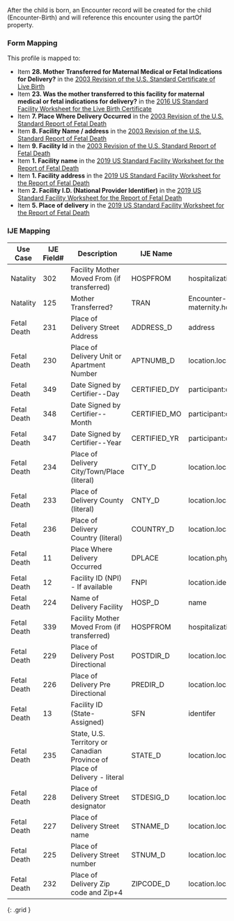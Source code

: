 After the child is born, an Encounter record will be created for the child (Encounter-Birth) and will reference this encounter using the partOf property.

### Form Mapping
This profile is mapped to:
 * Item **28. Mother Transferred for Maternal Medical or Fetal Indications for Delivery?** in the [2003 Revision of the U.S. Standard Certificate of Live Birth](https://www.cdc.gov/nchs/data/dvs/birth11-03final-ACC.pdf)
 * Item **23. Was the mother transferred to this facility for maternal medical or fetal indications for delivery?** in the [2016 US Standard Facility Worksheet for the Live Birth Certificate](https://www.cdc.gov/nchs/data/dvs/facility-worksheet-2016-508.pdf)
 * Item **7. Place Where Delivery Occurred** in the [2003 Revision of the U.S. Standard Report of Fetal Death](https://www.cdc.gov/nchs/data/dvs/FDEATH11-03finalACC.pdf)
 * Item **8. Facility Name / address** in the [2003 Revision of the U.S. Standard Report of Fetal Death](https://www.cdc.gov/nchs/data/dvs/FDEATH11-03finalACC.pdf)
 * Item **9. Facility Id** in the [2003 Revision of the U.S. Standard Report of Fetal Death](https://www.cdc.gov/nchs/data/dvs/FDEATH11-03finalACC.pdf)
 * Item **1. Facility name** in the [2019 US Standard Facility Worksheet for the Report of Fetal Death](https://www.cdc.gov/nchs/data/dvs/fetal-death-facility-worksheet-2019-508.pdf)
 * Item **1. Facility address** in the [2019 US Standard Facility Worksheet for the Report of Fetal Death](https://www.cdc.gov/nchs/data/dvs/fetal-death-facility-worksheet-2019-508.pdf)
 * Item **2. Facility I.D. (National Provider Identifier)** in the [2019 US Standard Facility Worksheet for the Report of Fetal Death](https://www.cdc.gov/nchs/data/dvs/fetal-death-facility-worksheet-2019-508.pdf)
 * Item **5. Place of delivery** in the [2019 US Standard Facility Worksheet for the Report of Fetal Death](https://www.cdc.gov/nchs/data/dvs/fetal-death-facility-worksheet-2019-508.pdf)

### IJE Mapping

| **Use Case** | **IJE Field#** | **Description** | **IJE Name** | **Field** |
| ------------ | -------------- | --------------- | ------------ | --------- |
| Natality | 302 | Facility Mother Moved From (if transferred) | HOSPFROM | hospitalization.origin |
| Natality | 125 | Mother Transferred? | TRAN | Encounter-maternity.hospitalization.admitSource |
| Fetal Death | 231 | Place of Delivery Street Address | ADDRESS_D | address |
| Fetal Death | 230 | Place of Delivery Unit or Apartment Number | APTNUMB_D | location.location.address |
| Fetal Death | 349 | Date Signed by Certifier--Day | CERTIFIED_DY | participant:certifier.period.start |
| Fetal Death | 348 | Date Signed by Certifier--Month | CERTIFIED_MO | participant:certifier.period.start |
| Fetal Death | 347 | Date Signed by Certifier--Year | CERTIFIED_YR | participant:certifier.period.start |
| Fetal Death | 234 | Place of Delivery City/Town/Place (literal)  | CITY_D | location.location.address |
| Fetal Death | 233 | Place of Delivery County (literal) | CNTY_D | location.location.address |
| Fetal Death | 236 | Place of Delivery Country (literal) | COUNTRY_D | location.location.address |
| Fetal Death | 11 | Place Where Delivery Occurred | DPLACE | location.physicalType |
| Fetal Death | 12 | Facility ID (NPI) - If available | FNPI | location.identifier |
| Fetal Death | 224 | Name of Delivery Facility | HOSP_D | name |
| Fetal Death | 339 | Facility Mother Moved From (if transferred) | HOSPFROM | hospitalization.origin |
| Fetal Death | 229 | Place of Delivery Post Directional | POSTDIR_D | location.location.address |
| Fetal Death | 226 | Place of Delivery Pre Directional | PREDIR_D | location.location.address |
| Fetal Death | 13 | Facility ID (State-Assigned) | SFN | identifer |
| Fetal Death | 235 | State, U.S. Territory or Canadian Province of Place of Delivery - literal | STATE_D | location.location.address |
| Fetal Death | 228 | Place of Delivery Street designator | STDESIG_D | location.location.address |
| Fetal Death | 227 | Place of Delivery Street name | STNAME_D | location.location.address |
| Fetal Death | 225 | Place of Delivery Street number | STNUM_D | location.location.address |
| Fetal Death | 232 | Place of Delivery Zip code and Zip+4 | ZIPCODE_D | location.location.address |
{: .grid }
